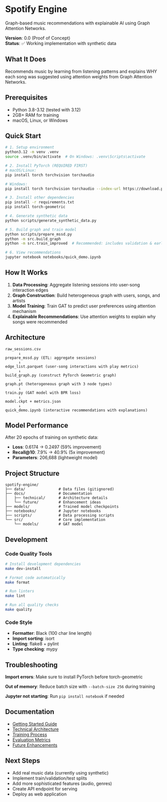 # Spotify Engine

Graph-based music recommendations with explainable AI using Graph Attention Networks.

**Version**: 0.0 (Proof of Concept)  
**Status**: ✅ Working implementation with synthetic data

## What It Does

Recommends music by learning from listening patterns and explains WHY each song was suggested using attention weights from Graph Attention Networks.

## Prerequisites

- Python 3.8-3.12 (tested with 3.12)
- 2GB+ RAM for training
- macOS, Linux, or Windows

## Quick Start

```bash
# 1. Setup environment
python3.12 -m venv .venv
source .venv/bin/activate  # On Windows: .venv\Scripts\activate

# 2. Install PyTorch (REQUIRED FIRST)
# macOS/Linux:
pip install torch torchvision torchaudio

# Windows:
pip install torch torchvision torchaudio --index-url https://download.pytorch.org/whl/cpu

# 3. Install other dependencies
pip install -r requirements.txt
pip install torch-geometric

# 4. Generate synthetic data
python scripts/generate_synthetic_data.py

# 5. Build graph and train model
python scripts/prepare_mssd.py
python -m src.build_graph
python -m src.train_improved  # Recommended: includes validation & early stopping

# 6. View recommendations
jupyter notebook notebooks/quick_demo.ipynb
```

## How It Works

1. **Data Processing**: Aggregate listening sessions into user-song interaction edges
2. **Graph Construction**: Build heterogeneous graph with users, songs, and artists
3. **Model Training**: Train GAT to predict user preferences using attention mechanism
4. **Explainable Recommendations**: Use attention weights to explain why songs were recommended

## Architecture

```text
raw_sessions.csv
      ↓
prepare_mssd.py (ETL: aggregate sessions)
      ↓
edge_list.parquet (user-song interactions with play metrics)
      ↓
build_graph.py (construct PyTorch Geometric graph)
      ↓
graph.pt (heterogeneous graph with 3 node types)
      ↓
train.py (GAT model with BPR loss)
      ↓
model.ckpt + metrics.json
      ↓
quick_demo.ipynb (interactive recommendations with explanations)
```

## Model Performance

After 20 epochs of training on synthetic data:
- **Loss**: 0.6174 → 0.2497 (59% improvement)
- **Recall@10**: 7.9% → 40.9% (5x improvement)
- **Parameters**: 206,688 (lightweight model)

## Project Structure

```
spotify-engine/
├── data/               # Data files (gitignored)
├── docs/               # Documentation
│   ├── technical/      # Architecture details
│   └── future/         # Enhancement ideas
├── models/             # Trained model checkpoints
├── notebooks/          # Jupyter notebooks
├── scripts/            # Data processing scripts
└── src/                # Core implementation
    └── models/         # GAT model
```

## Development

### Code Quality Tools

```bash
# Install development dependencies
make dev-install

# Format code automatically
make format

# Run linters
make lint

# Run all quality checks
make quality
```

### Code Style

- **Formatter**: Black (100 char line length)
- **Import sorting**: isort
- **Linting**: flake8 + pylint
- **Type checking**: mypy

## Troubleshooting

**Import errors**: Make sure to install PyTorch before torch-geometric

**Out of memory**: Reduce batch size with `--batch-size 256` during training

**Jupyter not starting**: Run `pip install notebook` if needed

## Documentation

- [Getting Started Guide](docs/getting-started.md)
- [Technical Architecture](docs/technical/architecture.md)
- [Training Process](docs/technical/training.md)
- [Evaluation Metrics](docs/evaluation.md)
- [Future Enhancements](docs/future/)

## Next Steps

- Add real music data (currently using synthetic)
- Implement train/validation/test splits
- Add more sophisticated features (audio, genres)
- Create API endpoint for serving
- Deploy as web application
